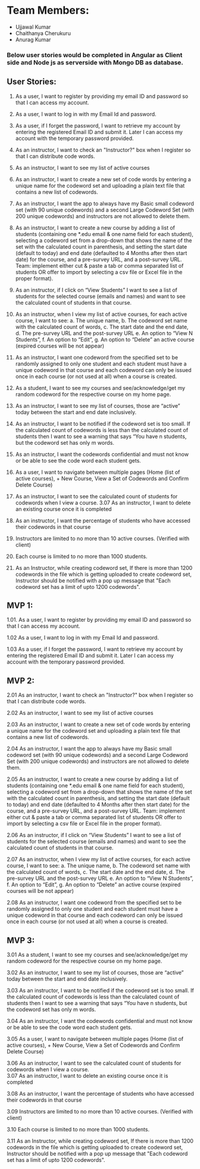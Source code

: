 # Team Members:
- Ujjawal Kumar
- Chaithanya Cherukuru
- Anurag Kumar

### Below user stories would be completed in Angular as Client side and Node js as serverside with Mongo DB as database.

## User Stories:
1. As a user, I want to register by providing my email ID and password so that I can access my account.

2. As a user, I want to log in with my Email Id and password.

3. As a user, if I forget the password, I want to retrieve my account by entering the registered Email ID and submit it. Later I can access my account with the temporary password provided.

4. As an instructor, I want to check an "Instructor?" box when I register so that I can distribute code words.

5. As an instructor, I want to see my list of active courses

6. As an instructor, I want to create a new set of code words by entering a unique name for the codeword set and uploading a plain text file that contains a new list of codewords.

7. As an instructor, I want the app to always have my Basic small codeword set (with 90 unique codewords) and a second Large Codeword Set (with 200 unique codewords) and instructors are not allowed to delete them.

8. As an instructor, I want to create a new course by adding a list of students (containing one *.edu email & one name field for each student), selecting a codeword set from a drop-down that shows the name of the set with the calculated count in parenthesis, and setting the start date (default to today) and end date (defaulted to 4 Months after then start date) for the course, and a pre-survey URL, and a post-survey URL. Team: implement either cut & paste a tab or comma separated list of students OR offer to import by selecting a csv file or Excel file in the proper format).

9. As an instructor, if I click on “View Students” I want to see a list of students for the selected course (emails and names) and want to see the calculated count of students in that course.

10. As an instructor, when I view my list of active courses, for each active course, I want to see: a. The unique name, b. The codeword set name with the calculated count of words, c. The start date and the end date, d. The pre-survey URL and the post-survey URL e. An option to “View N Students”, f. An option to “Edit”, g. An option to “Delete” an active course (expired courses will be not appear)

11. As an instructor, I want one codeword from the specified set to be randomly assigned to only one student and each student must have a unique codeword in that course and each codeword can only be issued once in each course (or not used at all) when a course is created.

12. As a student, I want to see my courses and see/acknowledge/get my random codeword for the respective course on my home page.

14. As an instructor, I want to see my list of courses, those are “active” today between the start and end date inclusively.

15. As an instructor, I want to be notified if the codeword set is too small. If the calculated count of codewords is less than the calculated count of students then I want to see a warning that says “You have n students, but the codeword set has only m words.

16. As an instructor, I want the codewords confidential and must not know or be able to see the code word each student gets.

17. As a user, I want to navigate between multiple pages (Home (list of active courses), + New Course, View a Set of Codewords and Confirm Delete Course)

18. As an instructor, I want to see the calculated count of students for codewords when I view a course.
3.07 As an instructor, I want to delete an existing course once it is completed

19. As an instructor, I want the percentage of students who have accessed their codewords in that course

20. Instructors are limited to no more than 10 active courses. (Verified with client)

21. Each course is limited to no more than 1000 students.

22. As an Instructor, while creating codeword set, If there is more than 1200 codewords in the file which is getting uploaded to create codeword set, Instructor should be notified with a pop up message that "Each codeword set has a limit of upto 1200 codewords".

## MVP 1:                                                   
1.01. As a user, I want to register by providing my email ID and password so that I can access my account.            

1.02 As a user, I want to log in with my Email Id and password.   

 1.03 As a user, if I forget the password, I want to retrieve my account by entering the registered Email ID and submit it. Later I can access my account with the temporary password provided. 

## MVP 2:

2.01 As an instructor, I want to check an "Instructor?" box when I register so that I can distribute code words.

2.02 As an instructor, I want to see my list of active courses  

2.03 As an instructor, I want to create a new set of code words by entering a unique name for the codeword set and uploading a plain text file that contains a new list of codewords.

2.04 As an instructor, I want the app to always have my Basic small codeword set (with 90 unique codewords) and a second Large Codeword Set (with 200 unique codewords) and instructors are not allowed to delete them.  

2.05 As an instructor, I want to create a new course by adding a list of students (containing one *.edu email & one name field for each student), selecting a codeword set from a drop-down that shows the name of the set with the calculated count in parenthesis, and setting the start date (default to today) and end date (defaulted to 4 Months after then start date) for the course, and a pre-survey URL, and a post-survey URL. Team: implement either cut & paste a tab or comma separated list of students OR offer to import by selecting a csv file or Excel file in the proper format).  

2.06 As an instructor, if I click on “View Students” I want to see a list of students for the selected course (emails and names) and want to see the calculated count of students in that course.

2.07 As an instructor, when I view my list of active courses, for each active course, I want to see:     a. The unique name,     b. The codeword set name with the calculated count of words,     c. The start date and the end date,     d. The pre-survey URL and the post-survey URL     e. An option to “View N Students”,     f. An option to “Edit”,     g. An option to “Delete” an active course (expired courses will be not appear)  

2.08 As an instructor, I want one codeword from the specified set to be randomly assigned to only one student and each student must have a unique codeword in that course and each codeword can only be issued once in each course (or not used at all) when a course is created.                                                                                                                                                                                                                                                  
## MVP 3:

3.01 As a student, I want to see my courses and see/acknowledge/get my random codeword for the respective course on my home page.                     

3.02 As an instructor, I want to see my list of courses, those are “active” today between the start and end date inclusively. 

3.03 As an instructor, I want to be notified if the codeword set is too small. If the calculated count of codewords is less than the calculated count of students then I want to see a warning that says “You have n students, but the codeword set has only m words.                                                                                                 

3.04 As an instructor, I want the codewords confidential and must not know or be able to see the code word each student gets.                                                                     

3.05 As a user, I want to navigate between multiple pages (Home (list of active courses), + New Course, View a Set of Codewords and Confirm Delete Course) 

3.06 As an instructor, I want to see the calculated count of students for codewords when I view a course.                                                                      
3.07 As an instructor, I want to delete an existing course once it is completed  

3.08 As an instructor, I want the percentage of students who have accessed their codewords in that course

3.09 Instructors are limited to no more than 10 active courses. (Verified with client) 

3.10 Each course is limited to no more than 1000 students.          

3.11 As an Instructor, while creating codeword set, If there is more than 1200 codewords in the file which is getting uploaded to create codeword set, Instructor should be notified with a pop up message that "Each codeword set has a limit of upto 1200 codewords".                                                                        
